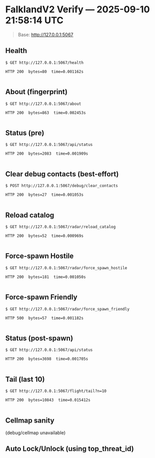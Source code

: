# FalklandV2 Verify — 2025-09-10 21:58:14 UTC
> Base: http://127.0.0.1:5067

## Health

```
$ GET http://127.0.0.1:5067/health

HTTP 200  bytes=80  time=0.001162s


```

## About (fingerprint)

```
$ GET http://127.0.0.1:5067/about

HTTP 200  bytes=863  time=0.002453s


```

## Status (pre)

```
$ GET http://127.0.0.1:5067/api/status

HTTP 200  bytes=2083  time=0.001909s


```

## Clear debug contacts (best-effort)

```
$ POST http://127.0.0.1:5067/debug/clear_contacts

HTTP 200  bytes=27  time=0.001053s


```

## Reload catalog

```
$ GET http://127.0.0.1:5067/radar/reload_catalog

HTTP 200  bytes=52  time=0.000969s


```

## Force-spawn Hostile

```
$ GET http://127.0.0.1:5067/radar/force_spawn_hostile

HTTP 200  bytes=181  time=0.001050s


```

## Force-spawn Friendly

```
$ GET http://127.0.0.1:5067/radar/force_spawn_friendly

HTTP 500  bytes=57  time=0.001182s


```

## Status (post-spawn)

```
$ GET http://127.0.0.1:5067/api/status

HTTP 200  bytes=3698  time=0.001705s


```

## Tail (last 10)

```
$ GET http://127.0.0.1:5067/flight/tail?n=10

HTTP 200  bytes=10843  time=0.015412s


```
## Cellmap sanity

(debug/cellmap unavailable)

## Auto Lock/Unlock (using top_threat_id)

